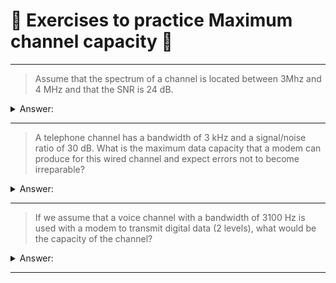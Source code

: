 # 📒 Exercises to practice Maximum channel capacity 📒
---

> Assume that the spectrum of a channel is located between 3Mhz and 4 MHz and that the SNR is 24 dB.

<details> 
  <summary>Answer: </summary>
  7.98 Mbps
  <a href="https://github.com/Akamiz96/Networking/blob/main/physical_layer/channel_capacity/exercises/solution/solution_en.md">Solución</a>
</details>

---

> A telephone channel has a bandwidth of 3 kHz and a signal/noise ratio of 30 dB. What is the maximum data capacity that a modem can produce for this wired channel and expect errors not to become irreparable?

<details> 
  <summary>Answer: </summary>
  39.87 kbps
  <a href="https://github.com/Akamiz96/Networking/blob/main/physical_layer/channel_capacity/exercises/solution/solution_en.md">Solución</a>
</details>

---

> If we assume that a voice channel with a bandwidth of 3100 Hz is used with a modem to transmit digital data (2 levels), what would be the capacity of the channel?

<details> 
  <summary>Answer: </summary>
  6200 bps
  <a href="https://github.com/Akamiz96/Networking/blob/main/physical_layer/channel_capacity/exercises/solution/solution_en.md">Solución</a>
</details>

--- 
